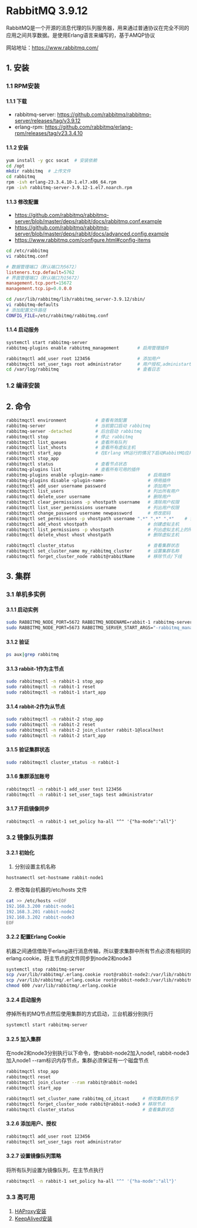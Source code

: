 # RabbitMQ 3.9.12

RabbitMQ是一个开源的消息代理的队列服务器，用来通过普通协议在完全不同的应用之间共享数据。是使用Erlang语言来编写的，基于AMQP协议

网站地址：https://www.rabbitmq.com/

## 1. 安装

### 1.1 RPM安装

#### 1.1.1 下载

- rabbitmq-server: https://github.com/rabbitmq/rabbitmq-server/releases/tag/v3.9.12
- erlang-rpm: https://github.com/rabbitmq/erlang-rpm/releases/tag/v23.3.4.10

#### 1.1.2 安装

```bash
yum install -y gcc socat  # 安装依赖
cd /opt
mkdir rabbitmq  # 上传文件
cd rabbitmq
rpm -ivh erlang-23.3.4.10-1.el7.x86_64.rpm
rpm -ivh rabbitmq-server-3.9.12-1.el7.noarch.rpm
```

#### 1.1.3 修改配置

- https://github.com/rabbitmq/rabbitmq-server/blob/master/deps/rabbit/docs/rabbitmq.conf.example
- https://github.com/rabbitmq/rabbitmq-server/blob/master/deps/rabbit/docs/advanced.config.example
- https://www.rabbitmq.com/configure.html#config-items

```bash
cd /etc/rabbitmq
vi rabbitmq.conf
```

```conf
# 数据管理端口（默认端口为5672）
listeners.tcp.default=5762
# 界面管理端口（默认端口为15672）
management.tcp.port=15672
management.tcp.ip=0.0.0.0
```

```bash
cd /usr/lib/rabbitmq/lib/rabbitmq_server-3.9.12/sbin/
vi rabbitmq-defaults                
# 添加配置文件路径
CONFIG_FILE=/etc/rabbitmq/rabbitmq.conf
```

#### 1.1.4 启动服务

```bash
systemctl start rabbitmq-server
rabbitmq-plugins enable rabbitmq_management       # 启用管理插件

rabbitmqctl add_user root 123456                  # 添加用户
rabbitmqctl set_user_tags root administrator      # 用户授权,administartor为管理员权限，四种权限【management、policymaker、monitoring、administrator】
cd /var/log/rabbitmq                              # 查看日志
```

### 1.2 编译安装

## 2. 命令

```bash
rabbitmqctl environment           # 查看有效配置
rabbitmq-server                   # 当前窗口启动 rabbitmq
rabbitmq-server -detached         # 后台启动 rabbitmq
rabbitmqctl stop                  # 停止 rabbitmq
rabbitmqctl list_queues           # 查看所有队列
rabbitmqctl list_vhosts           # 查看所有虚拟主机
rabbitmqctl start_app             # 在Erlang VM运行的情况下启动RabbitMQ应用
rabbitmqctl stop_app
rabbitmqctl status                # 查看节点状态
rabbitmq-plugins list             # 查看所有可用的插件
rabbitmq-plugins enable <plugin-name>                 # 启用插件
rabbitmq-plugins disable <plugin-name>                # 停用插件
rabbitmqctl add_user username password                # 添加用户
rabbitmqctl list_users                                # 列出所有用户
rabbitmqctl delete_user username                      # 删除用户
rabbitmqctl clear_permissions -p vhostpath username   # 清除用户权限
rabbitmqctl list_user_permissions username            # 列出用户权限
rabbitmqctl change_password username newpassword      # 修改密码
rabbitmqctl set_permissions -p vhostpath username ".*" ".*" ".*"    # 设置用户权限
rabbitmqctl add_vhost vhostpath                       # 创建虚拟主机
rabbitmqctl list_permissions -p vhostpath             # 列出虚拟主机上的所有权限
rabbitmqctl delete_vhost vhost vhostpath              # 删除虚拟主机

rabbitmqctl cluster_status                            # 查看集群状态
rabbitmqctl set_cluster_name my_rabbitmq_cluster      # 设置集群名称
rabbitmqctl forget_cluster_node rabbit@rabbitName     # 移除节点/下线
```

## 3. 集群

### 3.1 单机多实例


#### 3.1.1 启动实例

```bash
sudo RABBITMQ_NODE_PORT=5672 RABBITMQ_NODENAME=rabbit-1 rabbitmq-server start
sudo RABBITMQ_NODE_PORT=5673 RABBITMQ_SERVER_START_ARGS="-rabbitmq_management listener [{port,15673}]" RABBITMQ_NODENAME=rabbit-2 rabbitmq-server start &
```

#### 3.1.2 验证

```bash
ps aux|grep rabbitmq
```

#### 3.1.3 rabbit-1作为主节点

```bash
sudo rabbitmqctl -n rabbit-1 stop_app
sudo rabbitmqctl -n rabbit-1 reset
sudo rabbitmqctl -n rabbit-1 start_app
```

#### 3.1.4 rabbit-2作为从节点

```bash
sudo rabbitmqctl -n rabbit-2 stop_app
sudo rabbitmqctl -n rabbit-2 reset
sudo rabbitmqctl -n rabbit-2 join_cluster rabbit-1@localhost
sudo rabbitmqctl -n rabbit-2 start_app
```

#### 3.1.5 验证集群状态

```bash
sudo rabbitmqctl cluster_status -n rabbit-1
```

#### 3.1.6 集群添加账号

```bash
rabbitmqctl -n rabbit-1 add_user test 123456
rabbitmqctl -n rabbit-1 set_user_tags test administrator 
```

#### 3.1.7 开启镜像同步

```
rabbitmqctl -n rabbit-1 set_policy ha-all "^" '{"ha-mode":"all"}'
```


### 3.2 镜像队列集群

#### 3.2.1 初始化

1. 分别设置主机名称

```bash
hostnamectl set-hostname rabbit-node1
```

2. 修改每台机器的/etc/hosts 文件

```bash
cat >> /etc/hosts <<EOF
192.168.3.200 rabbit-node1
192.168.3.201 rabbit-node2
192.168.3.202 rabbit-node3
EOF
```

#### 3.2.2 配置Erlang Cookie

机器之间通信借助于erlang进行消息传输，所以要求集群中所有节点必须有相同的erlang.cookie，将主节点的文件同步到node2和node3

```bash
systemctl stop rabbitmq-server
scp /var/lib/rabbitmq/.erlang.cookie root@rabbit-node2:/var/lib/rabbitmq/
scp /var/lib/rabbitmq/.erlang.cookie root@rabbit-node3:/var/lib/rabbitmq/
chmod 600 /var/lib/rabbitmq/.erlang.cookie
```

#### 3.2.4 启动服务

停掉所有的MQ节点然后使用集群的方式启动，三台机器分别执行

```bash
systemctl start rabbitmq-server
```

#### 3.2.5 加入集群

在node2和node3分别执行以下命令，使rabbit-node2加入node1, rabbit-node3加入node1 --ram标识内存节点，集群必须保证有一个磁盘节点

```bash
rabbitmqctl stop_app        
rabbitmqctl reset           
rabbitmqctl join_cluster --ram rabbit@rabbit-node1
rabbitmqctl start_app    

rabbitmqctl set_cluster_name rabbitmq_cd_itcast     # 修改集群的名字
rabbitmqctl forget_cluster_node rabbit@rabbit-node3 # 移除节点
rabbitmqctl cluster_status                          # 查看集群状态
```

#### 3.2.6 添加用户、授权

```bash
rabbitmqctl add_user root 123456                  
rabbitmqctl set_user_tags root administrator
```

#### 3.2.7 设置镜像队列策略

将所有队列设置为镜像队列，在主节点执行

```bash
rabbitmqctl -n rabbit-1 set_policy ha-all "^" '{"ha-mode":"all"}'
```

### 3.3 高可用

1. [HAProxy安装](devops/deploy/haproxy)
2. [KeepAlived安装](devops/deploy/keepalived)